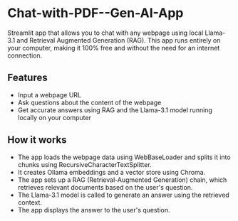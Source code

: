 # Chat-with-PDF--Gen-AI-App

Streamlit app that allows you to chat with any webpage using local Llama-3.1 and Retrieval Augmented Generation (RAG). This app runs entirely on your computer, making it 100% free and without the need for an internet connection.

## Features
* Input a webpage URL
* Ask questions about the content of the webpage
* Get accurate answers using RAG and the Llama-3.1 model running locally on your computer

## How it works
* The app loads the webpage data using WebBaseLoader and splits it into chunks using RecursiveCharacterTextSplitter.
* It creates Ollama embeddings and a vector store using Chroma.
* The app sets up a RAG (Retrieval-Augmented Generation) chain, which retrieves relevant documents based on the user's question.
* The Llama-3.1 model is called to generate an answer using the retrieved context.
* The app displays the answer to the user's question.
